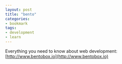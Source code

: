 ```yaml
---
layout: post
title: "bento"
categories:
- bookmark
tags:
- development
- learn
---
```

Everything you need to know about web development: [http://www.bentobox.io](http://www.bentobox.io)